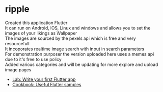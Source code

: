 # ripple

Created this application Flutter <br>
It can run on Android, IOS, Linux and windows and allows you to set the images of your likings as Wallpaper<br>
The images are sourced by the pexels api which is free and very resourcefull <br>
It incoporates realtime image search with input in search parameters <br>
For demonstration purposer the version uploaded here uses a memes api due to it's free to use policy<br>
Added various categories and will be updating for more explore and upload image pages <br>

- [Lab: Write your first Flutter app](https://docs.flutter.dev/get-started/codelab)
- [Cookbook: Useful Flutter samples](https://docs.flutter.dev/cookbook)
